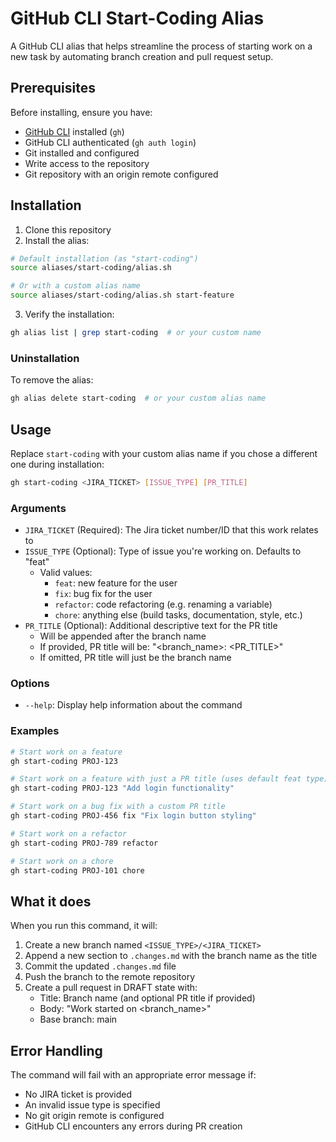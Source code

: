 # GitHub CLI Start-Coding Alias

A GitHub CLI alias that helps streamline the process of starting work on a new task by automating branch creation and pull request setup.

## Prerequisites

Before installing, ensure you have:
- [GitHub CLI](https://cli.github.com/) installed (`gh`)
- GitHub CLI authenticated (`gh auth login`)
- Git installed and configured
- Write access to the repository
- Git repository with an origin remote configured

## Installation

1. Clone this repository
2. Install the alias:

```bash
# Default installation (as "start-coding")
source aliases/start-coding/alias.sh

# Or with a custom alias name
source aliases/start-coding/alias.sh start-feature
```

3. Verify the installation:
```bash
gh alias list | grep start-coding  # or your custom name
```

### Uninstallation

To remove the alias:
```bash
gh alias delete start-coding  # or your custom alias name
```

## Usage

Replace `start-coding` with your custom alias name if you chose a different one during installation:


```bash
gh start-coding <JIRA_TICKET> [ISSUE_TYPE] [PR_TITLE]
```

### Arguments

- `JIRA_TICKET` (Required): The Jira ticket number/ID that this work relates to
- `ISSUE_TYPE` (Optional): Type of issue you're working on. Defaults to "feat"
  - Valid values:
    - `feat`: new feature for the user
    - `fix`: bug fix for the user
    - `refactor`: code refactoring (e.g. renaming a variable)
    - `chore`: anything else (build tasks, documentation, style, etc.)
- `PR_TITLE` (Optional): Additional descriptive text for the PR title
  - Will be appended after the branch name
  - If provided, PR title will be: "<branch_name>: <PR_TITLE>"
  - If omitted, PR title will just be the branch name

### Options

- `--help`: Display help information about the command

### Examples

```bash
# Start work on a feature
gh start-coding PROJ-123

# Start work on a feature with just a PR title (uses default feat type)
gh start-coding PROJ-123 "Add login functionality"

# Start work on a bug fix with a custom PR title
gh start-coding PROJ-456 fix "Fix login button styling"

# Start work on a refactor
gh start-coding PROJ-789 refactor

# Start work on a chore
gh start-coding PROJ-101 chore
```

## What it does

When you run this command, it will:

1. Create a new branch named `<ISSUE_TYPE>/<JIRA_TICKET>`
2. Append a new section to `.changes.md` with the branch name as the title
3. Commit the updated `.changes.md` file
4. Push the branch to the remote repository
5. Create a pull request in DRAFT state with:
   - Title: Branch name (and optional PR title if provided)
   - Body: "Work started on <branch_name>"
   - Base branch: main

## Error Handling

The command will fail with an appropriate error message if:

- No JIRA ticket is provided
- An invalid issue type is specified
- No git origin remote is configured
- GitHub CLI encounters any errors during PR creation

